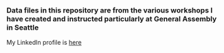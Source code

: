 ### Data files in this repository are from the various workshops I have created and instructed particularly at General Assembly in Seattle

My LinkedIn profile is [here](https://www.linkedin.com/in/jim-byers-9b124b6)
